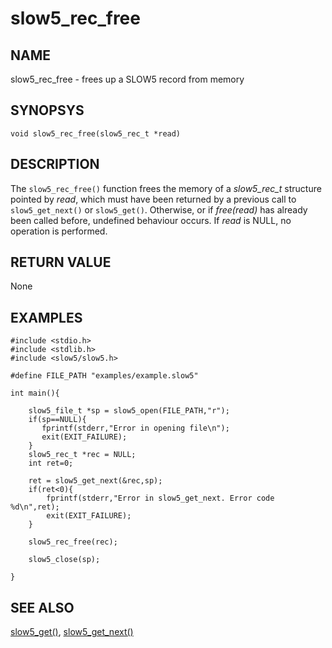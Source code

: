 # slow5_rec_free

## NAME
slow5_rec_free - frees up a SLOW5 record from memory

## SYNOPSYS
`void slow5_rec_free(slow5_rec_t *read)`

## DESCRIPTION

The `slow5_rec_free()` function frees the memory of a *slow5_rec_t* structure pointed by *read*, which must have been returned by a previous call to `slow5_get_next()` or `slow5_get()`. Otherwise, or if *free(read)* has already been called before, undefined behaviour occurs.
If *read* is NULL, no operation is performed.

## RETURN VALUE

None


## EXAMPLES

```
#include <stdio.h>
#include <stdlib.h>
#include <slow5/slow5.h>

#define FILE_PATH "examples/example.slow5"

int main(){

    slow5_file_t *sp = slow5_open(FILE_PATH,"r");
    if(sp==NULL){
       fprintf(stderr,"Error in opening file\n");
       exit(EXIT_FAILURE);
    }
    slow5_rec_t *rec = NULL;
    int ret=0;

    ret = slow5_get_next(&rec,sp);
    if(ret<0){
        fprintf(stderr,"Error in slow5_get_next. Error code %d\n",ret);
        exit(EXIT_FAILURE);
    }

    slow5_rec_free(rec);

    slow5_close(sp);

}

```

## SEE ALSO

[slow5_get()](slow5_open.md), [slow5_get_next()](slow5_get_next.md)
